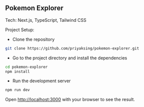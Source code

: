 ## Pokemon Explorer

Tech: Next.js, TypeScript, Tailwind CSS

Project Setup:

- Clone the repository

```bash
git clone https://github.com/priyaksing/pokemon-explorer.git
```

- Go to the project directory and install the dependencies

```bash
cd pokemon-explorer
npm install
```

- Run the development server

```bash
npm run dev
```

Open [http://localhost:3000](http://localhost:3000) with your browser to see the result.
